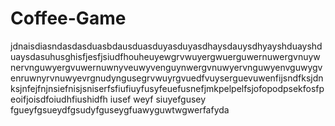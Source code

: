 # Coffee-Game
jdnaisdiasndasdasduasbdausduasduyasduyasdhaysdauysdhyayshduayshduaysdasuhusghisfjesfjsiudfhouheuyewgrvwuyergwuerguwernuwergvnuywnervnguwyergvuwernuwnyveuwyvenguynwergvnuwyervnguwyenvguwygvenruwnyrvnuwyevrgnudyngusegrvwuyrgvuedfvuyserguevuwenfijsndfksjdn ksjnfejfnjnsiefnisjsniserfsfiufiuyfusyfeuefusnefjmkpelpelfsjofopodpsekfosfpeoifjoisdfoiudhfiushidfh iusef weyf siuyefgusey fgueyfgsueydfgsudyfguseygfuawyguwtwgwerfafyda
